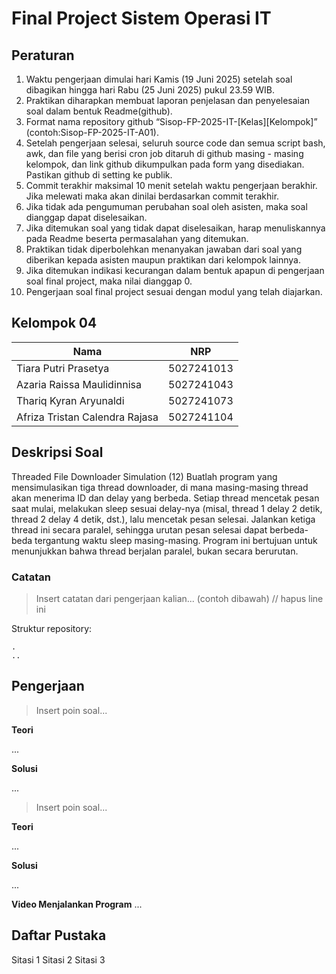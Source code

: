 # Final Project Sistem Operasi IT

## Peraturan
1. Waktu pengerjaan dimulai hari Kamis (19 Juni 2025) setelah soal dibagikan hingga hari Rabu (25 Juni 2025) pukul 23.59 WIB.
2. Praktikan diharapkan membuat laporan penjelasan dan penyelesaian soal dalam bentuk Readme(github).
3. Format nama repository github “Sisop-FP-2025-IT-[Kelas][Kelompok]” (contoh:Sisop-FP-2025-IT-A01).
4. Setelah pengerjaan selesai, seluruh source code dan semua script bash, awk, dan file yang berisi cron job ditaruh di github masing - masing kelompok, dan link github dikumpulkan pada form yang disediakan. Pastikan github di setting ke publik.
5. Commit terakhir maksimal 10 menit setelah waktu pengerjaan berakhir. Jika melewati maka akan dinilai berdasarkan commit terakhir.
6. Jika tidak ada pengumuman perubahan soal oleh asisten, maka soal dianggap dapat diselesaikan.
7. Jika ditemukan soal yang tidak dapat diselesaikan, harap menuliskannya pada Readme beserta permasalahan yang ditemukan.
8. Praktikan tidak diperbolehkan menanyakan jawaban dari soal yang diberikan kepada asisten maupun praktikan dari kelompok lainnya.
9. Jika ditemukan indikasi kecurangan dalam bentuk apapun di pengerjaan soal final project, maka nilai dianggap 0.
10. Pengerjaan soal final project sesuai dengan modul yang telah diajarkan.

## Kelompok 04

Nama | NRP
--- | ---
Tiara Putri Prasetya | 5027241013
Azaria Raissa Maulidinnisa | 5027241043
Thariq Kyran Aryunaldi | 5027241073
Afriza Tristan Calendra Rajasa | 5027241104

## Deskripsi Soal

Threaded File Downloader Simulation (12)
Buatlah program yang mensimulasikan tiga thread downloader, di mana masing-masing thread akan menerima ID dan delay yang berbeda. Setiap thread mencetak pesan saat mulai, melakukan sleep sesuai delay-nya (misal, thread 1 delay 2 detik, thread 2 delay 4 detik, dst.), lalu mencetak pesan selesai. Jalankan ketiga thread ini secara paralel, sehingga urutan pesan selesai dapat berbeda-beda tergantung waktu sleep masing-masing. Program ini bertujuan untuk menunjukkan bahwa thread berjalan paralel, bukan secara berurutan.

### Catatan

> Insert catatan dari pengerjaan kalian... (contoh dibawah) // hapus line ini

Struktur repository:
```
.
..
```

## Pengerjaan

> Insert poin soal...

**Teori**

...

**Solusi**

...

> Insert poin soal...

**Teori**

...

**Solusi**

...

**Video Menjalankan Program**
...

## Daftar Pustaka

Sitasi 1
Sitasi 2
Sitasi 3
